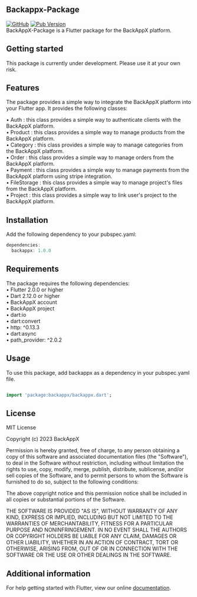 ## Backappx-Package
[![GitHub](https://img.shields.io/github/license/BackAppX/BackAppX-Package)](https://github.com/BackAppX/BackAppX-Package/blob/0.1.2/LICENSE)
[![Pub Version](https://img.shields.io/pub/v/backappx)](https://pub.dev/packages/backappx)
<BR>
BackAppX-Package is a Flutter package for the BackAppX platform.

## Getting started
This package is currently under development. Please use it at your own risk.

## Features
The package provides a simple way to integrate the BackAppX platform into your Flutter app.
It provides the following classes:

• Auth : this class provides a simple way to authenticate clients with the BackAppX platform. <br>
• Product : this class provides a simple way to manage products from the BackAppX platform. <br>
• Category : this class provides a simple way to manage categories from the BackAppX platform. <br>
• Order : this class provides a simple way to manage orders from the BackAppX platform. <br>
• Payment : this class provides a simple way to manage payments from the BackAppX platform using stripe integration. <br>
• FileStorage : this class provides a simple way to manage project's files from the BackAppX platform. <br>
• Project : this class provides a simple way to link user's project to the BackAppX platform. <br>

## Installation
Add the following dependency to your pubspec.yaml:

```dart
dependencies:
  backappx: 1.0.0
```

## Requirements
The package requires the following dependencies: <br>
• Flutter 2.0.0 or higher <br>
• Dart 2.12.0 or higher <br>
• BackAppX account <br>
• BackAppX project <br>
• dart:io <br>
• dart:convert <br>
• http: ^0.13.3 <br>
• dart:async <br>
• path_provider: ^2.0.2 <br>



## Usage
To use this package, add backappx as a dependency in your pubspec.yaml file.

```dart

import 'package:backappx/backappx.dart';

```

## License

MIT License

Copyright (c) 2023 BackAppX

Permission is hereby granted, free of charge, to any person obtaining a copy
of this software and associated documentation files (the "Software"), to deal
in the Software without restriction, including without limitation the rights
to use, copy, modify, merge, publish, distribute, sublicense, and/or sell
copies of the Software, and to permit persons to whom the Software is
furnished to do so, subject to the following conditions:

The above copyright notice and this permission notice shall be included in all
copies or substantial portions of the Software.

THE SOFTWARE IS PROVIDED "AS IS", WITHOUT WARRANTY OF ANY KIND, EXPRESS OR
IMPLIED, INCLUDING BUT NOT LIMITED TO THE WARRANTIES OF MERCHANTABILITY,
FITNESS FOR A PARTICULAR PURPOSE AND NONINFRINGEMENT. IN NO EVENT SHALL THE
AUTHORS OR COPYRIGHT HOLDERS BE LIABLE FOR ANY CLAIM, DAMAGES OR OTHER
LIABILITY, WHETHER IN AN ACTION OF CONTRACT, TORT OR OTHERWISE, ARISING FROM,
OUT OF OR IN CONNECTION WITH THE SOFTWARE OR THE USE OR OTHER DEALINGS IN THE
SOFTWARE.


## Additional information

For help getting started with Flutter, view our online [documentation](https://back-app-x-documentation.vercel.app/).
